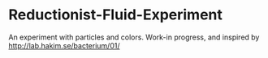# Reductionist-Fluid-Experiment
An experiment with particles and colors. Work-in progress, and inspired by http://lab.hakim.se/bacterium/01/
